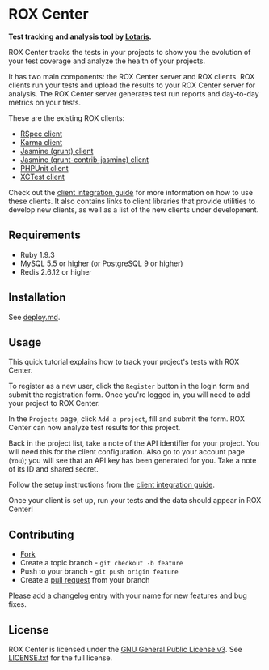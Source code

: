 # ROX Center

**Test tracking and analysis tool by [Lotaris](http://www.lotaris.com).**

ROX Center tracks the tests in your projects to show you the evolution of your test coverage and analyze the health of your projects.

It has two main components: the ROX Center server and ROX clients.
ROX clients run your tests and upload the results to your ROX Center server for analysis.
The ROX Center server generates test run reports and day-to-day metrics on your tests.

These are the existing ROX clients:

* [RSpec client](https://github.com/lotaris/rox-client-rspec)
* [Karma client](https://github.com/lotaris/rox-client-karma)
* [Jasmine (grunt) client](https://github.com/lotaris/rox-client-grunt-jasmine)
* [Jasmine (grunt-contrib-jasmine) client](https://github.com/lotaris/rox-client-grunt-contrib-jasmine)
* [PHPUnit client](https://github.com/lotaris/rox-client-phpunit)
* [XCTest client](https://github.com/lotaris/rox-client-xctest)

Check out the [client integration guide](https://github.com/lotaris/rox-client) for more information on how to use these clients.
It also contains links to client libraries that provide utilities to develop new clients, as well as a list of the new clients under development.

## Requirements

* Ruby 1.9.3
* MySQL 5.5 or higher (or PostgreSQL 9 or higher)
* Redis 2.6.12 or higher

## Installation

See [deploy.md](doc/deploy.md).

## Usage

This quick tutorial explains how to track your project's tests with ROX Center.

To register as a new user, click the `Register` button in the login form and submit the registration form.
Once you're logged in, you will need to add your project to ROX Center.

In the `Projects` page, click `Add a project`, fill and submit the form.
ROX Center can now analyze test results for this project.

Back in the project list, take a note of the API identifier for your project.
You will need this for the client configuration.
Also go to your account page (`You`); you will see that an API key has been generated for you.
Take a note of its ID and shared secret.

Follow the setup instructions from the [client integration guide](https://github.com/lotaris/rox-client#setup-procedure).

Once your client is set up, run your tests and the data should appear in ROX Center!

## Contributing

* [Fork](https://help.github.com/articles/fork-a-repo)
* Create a topic branch - `git checkout -b feature`
* Push to your branch - `git push origin feature`
* Create a [pull request](http://help.github.com/pull-requests/) from your branch

Please add a changelog entry with your name for new features and bug fixes.

## License

ROX Center is licensed under the [GNU General Public License v3](http://www.gnu.org/licenses/gpl.html).
See [LICENSE.txt](LICENSE.txt) for the full license.

